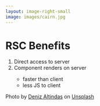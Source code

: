 ```yaml
---
layout: image-right-small
image: images/cairn.jpg
---
```


<div class="ml-8">
<h1>RSC Benefits</h1>

<v-clicks>
<ol>
<li>Direct access to server</li>
<li>Component    renders on server</li>
<ul class="ml-8">
<li>faster than client</li>
<li>less JS to client</li>
</ul>
</ol>

</v-clicks>
</div>

<Caption>Photo by <a href="https://unsplash.com/@omeganova?utm_source=unsplash&utm_medium=referral&utm_content=creditCopyText">Deniz Altindas</a> on <a href="https://unsplash.com/photos/t1XLQvDqt_4?utm_source=unsplash&utm_medium=referral&utm_content=creditCopyText">Unsplash</a></Caption>